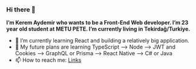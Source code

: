### Hi there 👋

**I’m Kerem Aydemir who wants to be a Front-End Web developer. I’m 23 year old student at METU PETE. I’m currently living in Tekirdağ/Turkiye.**

- 🌱 I’m currently learning React and building a relatively big application.
- 🤔 My future plans are learning TypeScript --> Node --> JWT and Cookies --> GraphQL or Prisma --> React Native --> C# or Java
- 📫 How to reach me: [Links](https://linktr.ee/keremaydemir)
